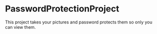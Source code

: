 # PasswordProtectionProject
This project takes your pictures and password protects them so only you can view them. 
